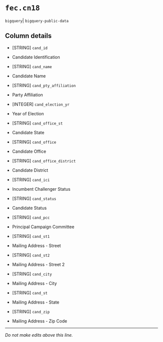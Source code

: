 # `fec.cn18`
`bigquery`| `bigquery-public-data`

## Column details
* [STRING]    `cand_id`
 - Candidate Identification
* [STRING]    `cand_name`
 - Candidate Name
* [STRING]    `cand_pty_affiliation`
 - Party Affiliation
* [INTEGER]   `cand_election_yr`
 - Year of Election
* [STRING]    `cand_office_st`
 - Candidate State
* [STRING]    `cand_office`
 - Candidate Office
* [STRING]    `cand_office_district`
 - Candidate District
* [STRING]    `cand_ici`
 - Incumbent Challenger Status
* [STRING]    `cand_status`
 - Candidate Status
* [STRING]    `cand_pcc`
 - Principal Campaign Committee
* [STRING]    `cand_st1`
 - Mailing Address - Street
* [STRING]    `cand_st2`
 - Mailing Address - Street 2
* [STRING]    `cand_city`
 - Mailing Address - City
* [STRING]    `cand_st`
 - Mailing Address - State
* [STRING]    `cand_zip`
 - Mailing Address - Zip Code

-------------------------------------------------------------------------------
*Do not make edits above this line.*
